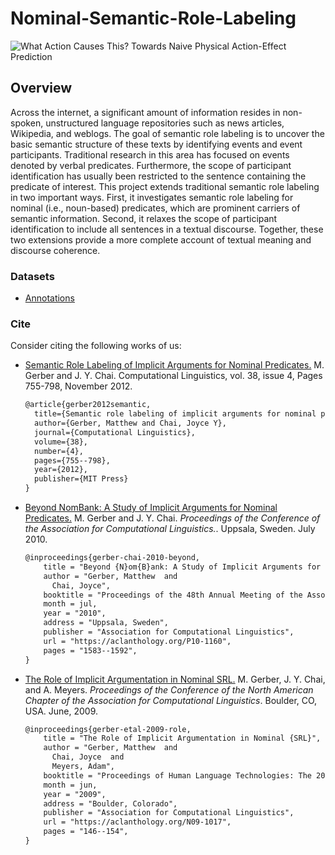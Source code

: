 # Nominal-Semantic-Role-Labeling

![What Action Causes This? Towards Naive Physical Action-Effect Prediction](https://sled.eecs.umich.edu/media/datasets/nominal-srl.png)

## Overview

Across the internet, a significant amount of information resides in non-spoken, unstructured language repositories such as news articles, Wikipedia, and weblogs. The goal of semantic role labeling is to uncover the basic semantic structure of these texts by identifying events and event participants. Traditional research in this area has focused on events denoted by verbal predicates. Furthermore, the scope of participant identification has usually been restricted to the sentence containing the predicate of interest. This project extends traditional semantic role labeling in two important ways. First, it investigates semantic role labeling for nominal (i.e., noun-based) predicates, which are prominent carriers of semantic information. Second, it relaxes the scope of participant identification to include all sentences in a textual discourse. Together, these two extensions provide a more complete account of textual meaning and discourse coherence.

### Datasets

- [Annotations](https://www.dropbox.com/s/nfwaawhborlhnyd/Nominal-Semantic-Role-Labeling.zip?dl=0)

### Cite

Consider citing the following works of us:

- [Semantic Role Labeling of Implicit Arguments for Nominal Predicates.](https://direct.mit.edu/coli/article/38/4/755/2157/Semantic-Role-Labeling-of-Implicit-Arguments-for) M. Gerber and J. Y. Chai. Computational Linguistics, vol. 38, issue 4, Pages 755-798, November 2012.

  ```tex
  @article{gerber2012semantic,
    title={Semantic role labeling of implicit arguments for nominal predicates},
    author={Gerber, Matthew and Chai, Joyce Y},
    journal={Computational Linguistics},
    volume={38},
    number={4},
    pages={755--798},
    year={2012},
    publisher={MIT Press}
  }
  ```

- [Beyond NomBank: A Study of Implicit Arguments for Nominal Predicates.](http://www.aclweb.org/anthology/P/P10/P10-1160.pdf) M. Gerber and J. Y. Chai. *Proceedings of the Conference of the Association for Computational Linguistics.*. Uppsala, Sweden. July 2010.

  ```tex
  @inproceedings{gerber-chai-2010-beyond,
      title = "Beyond {N}om{B}ank: A Study of Implicit Arguments for Nominal Predicates",
      author = "Gerber, Matthew  and
        Chai, Joyce",
      booktitle = "Proceedings of the 48th Annual Meeting of the Association for Computational Linguistics",
      month = jul,
      year = "2010",
      address = "Uppsala, Sweden",
      publisher = "Association for Computational Linguistics",
      url = "https://aclanthology.org/P10-1160",
      pages = "1583--1592",
  }
  ```

- [The Role of Implicit Argumentation in Nominal SRL.](http://aclweb.org/anthology//N/N09/N09-1017.pdf) M. Gerber, J. Y. Chai, and A. Meyers. *Proceedings of the Conference of the North American Chapter of the Association for Computational Linguistics*. Boulder, CO, USA. June, 2009.

  ```tex
  @inproceedings{gerber-etal-2009-role,
      title = "The Role of Implicit Argumentation in Nominal {SRL}",
      author = "Gerber, Matthew  and
        Chai, Joyce  and
        Meyers, Adam",
      booktitle = "Proceedings of Human Language Technologies: The 2009 Annual Conference of the North {A}merican Chapter of the Association for Computational Linguistics",
      month = jun,
      year = "2009",
      address = "Boulder, Colorado",
      publisher = "Association for Computational Linguistics",
      url = "https://aclanthology.org/N09-1017",
      pages = "146--154",
  }
  ```

